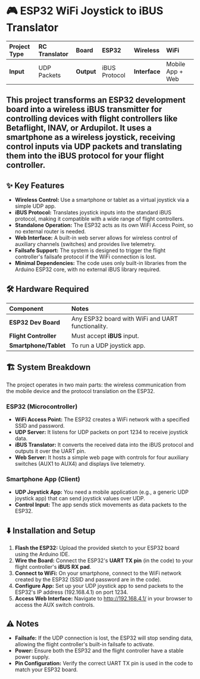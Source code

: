 # **🎮 ESP32 WiFi Joystick to iBUS Translator**

| Project Type | RC Translator | Board | ESP32 | Wireless | WiFi |
| :---- | :---- | :---- | :---- | :---- | :---- |
| **Input** | UDP Packets | **Output** | iBUS Protocol | **Interface** | Mobile App \+ Web |

## **This project transforms an ESP32 development board into a wireless iBUS transmitter for controlling devices with flight controllers like Betaflight, INAV, or Ardupilot. It uses a smartphone as a wireless joystick, receiving control inputs via UDP packets and translating them into the iBUS protocol for your flight controller.**

## **✨ Key Features**

* **Wireless Control:** Use a smartphone or tablet as a virtual joystick via a simple UDP app.  
* **iBUS Protocol:** Translates joystick inputs into the standard iBUS protocol, making it compatible with a wide range of flight controllers.  
* **Standalone Operation:** The ESP32 acts as its own WiFi Access Point, so no external router is needed.  
* **Web Interface:** A built-in web server allows for wireless control of auxiliary channels (switches) and provides live telemetry.  
* **Failsafe Support:** The system is designed to trigger the flight controller's failsafe protocol if the WiFi connection is lost.  
* **Minimal Dependencies:** The code uses only built-in libraries from the Arduino ESP32 core, with no external iBUS library required.

## **🛠️ Hardware Required**

| Component | Notes |
| :---- | :---- |
| **ESP32 Dev Board** | Any ESP32 board with WiFi and UART functionality. |
| **Flight Controller** | Must accept **iBUS** input. |
| **Smartphone/Tablet** | To run a UDP joystick app. |

## **🏗️ System Breakdown**

The project operates in two main parts: the wireless communication from the mobile device and the protocol translation on the ESP32.

### **ESP32 (Microcontroller)**

* **WiFi Access Point:** The ESP32 creates a WiFi network with a specified SSID and password.  
* **UDP Server:** It listens for UDP packets on port 1234 to receive joystick data.  
* **iBUS Translator:** It converts the received data into the iBUS protocol and outputs it over the UART pin.  
* **Web Server:** It hosts a simple web page with controls for four auxiliary switches (AUX1 to AUX4) and displays live telemetry.

### **Smartphone App (Client)**

* **UDP Joystick App:** You need a mobile application (e.g., a generic UDP joystick app) that can send joystick values over UDP.  
* **Control Input:** The app sends stick movements as data packets to the ESP32.

## **⬇️ Installation and Setup**

1. **Flash the ESP32:** Upload the provided sketch to your ESP32 board using the Arduino IDE.  
2. **Wire the Board:** Connect the ESP32's **UART TX pin** (in the code) to your flight controller's **iBUS RX pad**.  
3. **Connect to WiFi:** On your smartphone, connect to the WiFi network created by the ESP32 (SSID and password are in the code).  
4. **Configure App:** Set up your UDP joystick app to send packets to the ESP32's IP address (192.168.4.1) on port 1234\.  
5. **Access Web Interface:** Navigate to http://192.168.4.1/ in your browser to access the AUX switch controls.

## **⚠️ Notes**

* **Failsafe:** If the UDP connection is lost, the ESP32 will stop sending data, allowing the flight controller's built-in failsafe to activate.  
* **Power:** Ensure both the ESP32 and the flight controller have a stable power supply.  
* **Pin Configuration:** Verify the correct UART TX pin is used in the code to match your ESP32 board.
